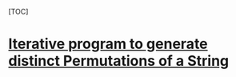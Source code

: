 [TOC]



# [Iterative program to generate distinct Permutations of a String](https://www.geeksforgeeks.org/iterative-program-to-generate-distinct-permutations-of-a-string/)

